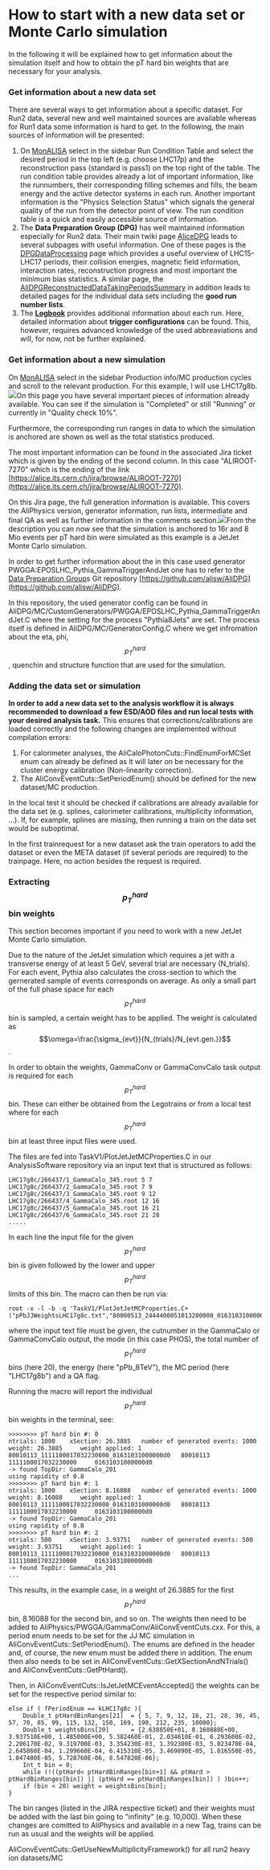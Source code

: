 # How to start with a new data set or Monte Carlo simulation

In the following it will be explained how to get information about the simulation itself and how to obtain the pT hard bin weights that are necessary for your analysis.

### Get information about a new data set

There are several ways to get information about a specific dataset. For Run2 data, several new and well maintained sources are available whereas for Run1 data some information is hard to get. In the following, the main sources of information will be presented:
1. On [MonALISA](https://alimonitor.cern.ch/trains/) select in the sidebar Run Condition Table and select the desired period in the top left \(e.g. choose LHC17p\) and the reconstruction pass (standard is pass1) on the top right of the table. The run condition table provides already a lot of important information, like the runnumbers, their corresponding filling schemes and fills, the beam energy and the active detector systems in each run. Another important information is the "Physics Selection Status" which signals the general quality of the run from the detector point of view. The run condition table is a quick and easily accessible source of information.
2. The **Data Preparation Group (DPG)** has well maintained information especially for Run2 data. Their main twiki page [AliceDPG](https://twiki.cern.ch/twiki/bin/viewauth/ALICE/AliceDPG) leads to several subpages with  useful information. One of these pages is the [DPGDataProcessing](https://twiki.cern.ch/twiki/bin/view/ALICE/DPGDataProcessing2017Progress) page which provides a useful overview of LHC15-LHC17 periods, their collision energies, magnetic field information, interaction rates, reconstruction progress and most important the minimum bias statistics. A similar page, the [AliDPGReconstructedDataTakingPeriodsSummary](https://twiki.cern.ch/twiki/bin/view/ALICE/AliDPGReconstructedDataTakingPeriodsSummary) in addition leads to detailed pages for the individual data sets including the **good run number lists**.
3. The **[Logbook](https://alice-logbook.cern.ch/logbook)** provides additional information about each run. Here, detailed information about **trigger configurations** can be found. This, however, requires advanced knowledge of the used abbreaviations and will, for now, not be further explained.


### Get information about a new simulation

On [MonALISA](https://alimonitor.cern.ch/trains/)  select in the sidebar Production info/MC production cycles and scroll to the relevant production. For this example, I will use LHC17g8b.![](/assets/mcoverview.png)On this page you have several important pieces of information already available. You can see if the simulation is "Completed" or still "Running" or currently in "Quality check 10%".

Furthermore, the corresponding run ranges in data to which the simulation is anchored are shown as well as the total statistics produced.

The most important information can be found in the associated Jira ticket which is given by the ending of the second column. In this case "ALIROOT-7270" which is the ending of the link [https://alice.its.cern.ch/jira/browse/ALIROOT-7270](https://alice.its.cern.ch/jira/browse/ALIROOT-7270).

On this Jira page, the full generation information is available. This covers the AliPhysics version, generator information, run lists, intermediate and final QA as well as further information in the comments section.![](/assets/JiraInfo.png)From the description you can now see that the simulation is anchored to 16r and 8 Mio events per pT hard bin were simulated as this example is a JetJet Monte Carlo simulation.

In order to get further information about the in this case used generator PWGGA:EPOSLHC\_Pythia\_GammaTriggerAndJet one has to refer to the [Data Preparation Group](https://twiki.cern.ch/twiki/bin/viewauth/ALICE/AliceDPG)s Git repository [https://github.com/alisw/AliDPG](https://github.com/alisw/AliDPG).

In this repository, the used generator config can be found in AliDPG/MC/CustomGenerators/PWGGA/EPOSLHC\_Pythia\_GammaTriggerAndJet.C where the setting for the process "Pythia8Jets" are set. The process itself is defined in AliDPG/MC/GeneratorConfig.C where we get infromation about the eta, phi, $$p_{T}^{hard}$$, quenchin and structure function that are used for the simulation.

### Adding the data set or simulation

**In order to add a new data set to the analysis workflow it is always recommended to download a few ESD/AOD files and run local tests with your desired analysis task.** This ensures that corrections/calibrations are loaded correctly and the following changes are implemented without compilation errors:

1. For calorimeter analyses, the AliCaloPhotonCuts::FindEnumForMCSet enum can already be defined as it will later on be necessary for the cluster energy calibration (Non-linearity correction).
2. The AliConvEventCuts::SetPeriodEnum() should be defined for the new dataset/MC production.

In the local test it should be checked if calibrations are already available for the data set (e.g. splines, calorimeter calibrations, multiplicity information, ...). If, for example, splines are missing, then running a train on the data set would be suboptimal.

In the first trainrequest for a new dataset ask the train operators to add the dataset or even the META dataset (if several periods are required) to the trainpage. Here, no action besides the request is required.

### Extracting $$p_{T}^{hard}$$ bin weights

This section becomes important if you need to work with a new JetJet Monte Carlo simulation.

Due to the nature of the JetJet simulation which requires a jet with a transverse energy of at least 5 GeV, several trial are necessary \(N\_trials\). For each event, Pythia also calculates the cross-section to which the gernerated sample of events corresponds on average. As only a small part of the full phase space for each $$p_{T}^{hard}$$ bin is sampled, a certain weight has to be applied. The weight is calculated as $$\omega=\frac{\sigma_{evt}}{N_{trials}/N_{evt.gen.}}$$.

In order to obtain the weights, GammaConv or GammaConvCalo task output is required for each $$p_{T}^{hard}$$ bin. These can either be obtained from the Legotrains or from a local test where for each $$p_{T}^{hard}$$bin at least three input files were used.

The files are fed into TaskV1/PlotJetJetMCProperties.C in our AnalysisSoftware repository via an input text that is structured as follows:

```
LHC17g8c/266437/1_GammaCalo_345.root 5 7
LHC17g8c/266437/2_GammaCalo_345.root 7 9
LHC17g8c/266437/3_GammaCalo_345.root 9 12
LHC17g8c/266437/4_GammaCalo_345.root 12 16
LHC17g8c/266437/5_GammaCalo_345.root 16 21
LHC17g8c/266437/6_GammaCalo_345.root 21 28
.....
```

In each line the input file for the given $$p_{T}^{hard}$$bin is given followed by the lower and upper $$p_{T}^{hard}$$ limits of this bin. The macro can then be run via:

```
root -x -l -b -q 'TaskV1/PlotJetJetMCProperties.C+("pPbJJWeightsLHC17g8c.txt","80000513_2444400051013200000_0163103100000010",5,20,"pdf","pPb_8TeV","LHC17g8b",kFALSE)'
```

where the input text file must be given, the cutnumber in the GammaCalo or GammaConvCalo output, the mode \(in this case PHOS\), the total number of $$p_{T}^{hard}$$ bins \(here 20\), the energy \(here "pPb\_8TeV"\), the MC period \(here "LHC17g8b"\) and a QA flag.

Running the macro will report the individual $$p_{T}^{hard}$$ bin weights in the terminal, see:
```
>>>>>>>> pT hard bin #: 0
ntrials: 1000	 xSection: 26.3885	 number of generated events: 1000	 weight: 26.3885	 weight applied: 1
80010113_1111100017032230000_01631031000000d0	80010113		1111100017032230000		01631031000000d0
-> found TopDir: GammaCalo_201
using rapidity of 0.8
>>>>>>>> pT hard bin #: 1
ntrials: 1000	 xSection: 8.16088	 number of generated events: 1000	 weight: 8.16088	 weight applied: 1
80010113_1111100017032230000_01631031000000d0	80010113		1111100017032230000		01631031000000d0
-> found TopDir: GammaCalo_201
using rapidity of 0.8
>>>>>>>> pT hard bin #: 2
ntrials: 500	 xSection: 3.93751	 number of generated events: 500	 weight: 3.93751	 weight applied: 1
80010113_1111100017032230000_01631031000000d0	80010113		1111100017032230000		01631031000000d0
-> found TopDir: GammaCalo_201
...
```

This results, in the example case, in a weight of 26.3885 for the first $$p_{T}^{hard}$$ bin, 8.16088 for the second bin, and so on.
The weights then need to be added to AliPhysics/PWGGA/GammaConv/AliConvEventCuts.cxx. For this, a period enum needs to be set for the JJ MC simulation in AliConvEventCuts::SetPeriodEnum(). The enums are defined in the header and, of course, the new enum must be added there in addition. The enum then also needs to be set in AliConvEventCuts::GetXSectionAndNTrials() and AliConvEventCuts::GetPtHard().


Then, in AliConvEventCuts::IsJetJetMCEventAccepted() the weights can be set for the respective period similar to:

```
else if ( fPeriodEnum == kLHC17g8c ){
    Double_t ptHardBinRanges[21]  = { 5, 7, 9, 12, 16, 21, 28, 36, 45, 57, 70, 85, 99, 115, 132, 150, 169, 190, 212, 235, 10000};
    Double_t weightsBins[20]      = {2.638850E+01, 8.160880E+00, 3.937510E+00, 1.485000E+00, 5.382460E-01, 2.034610E-01, 6.293600E-02, 2.206170E-02, 9.319700E-03, 3.354230E-03, 1.392300E-03, 5.023470E-04, 2.645860E-04, 1.299660E-04, 6.415310E-05, 3.469890E-05, 1.816550E-05, 1.047480E-05, 5.728760E-06, 8.547820E-06};
    Int_t bin = 0;
    while (!((ptHard< ptHardBinRanges[bin+1] && ptHard > ptHardBinRanges[bin]) || (ptHard == ptHardBinRanges[bin]) ) )bin++;
    if (bin < 20) weight = weightsBins[bin];
}
```
The bin ranges (listed in the JIRA respective ticket) and their weights must be added with the last bin going to "infinity" (e.g. 10,000). When these changes are comitted to AliPhysics and available in a new Tag, trains  can be run as usual and the weights will be applied.


 AliConvEventCuts::GetUseNewMultiplicityFramework() for all run2 heavy ion datasets/MC